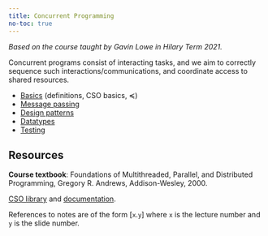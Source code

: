 ```yaml
---
title: Concurrent Programming
no-toc: true
---
```


*Based on the course taught by Gavin Lowe in Hilary Term 2021.*

Concurrent programs consist of interacting tasks, and we aim to correctly
sequence such interactions/communications, and coordinate access to shared
resources.

* [Basics](notes/basics.md) (definitions, CSO basics, $\preceq$)
* [Message passing](notes/message.md)
* [Design patterns](notes/patterns.md)
* [Datatypes](notes/datatypes.md)
* [Testing](notes/testing.md)

## Resources

**Course textbook**: Foundations of Multithreaded, Parallel, and Distributed
Programming, Gregory R. Andrews, Addison-Wesley, 2000.

[CSO library](https://www.cs.ox.ac.uk/teaching/materials20-21/concurrentprogramming/CSO.zip) and
[documentation](https://www.cs.ox.ac.uk/teaching/materials20-21/concurrentprogramming/doc/io/threadcso/index.html).

References to notes are of the form [`x`.`y`] where `x` is the lecture number
and `y` is the slide number.
